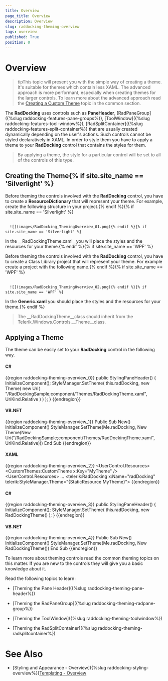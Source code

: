 ```yaml
---
title: Overview
page_title: Overview
description: Overview
slug: raddocking-theming-overview
tags: overview
published: True
position: 0
---
```


# Overview



>tipThis topic will present you with the simple way of creating a theme. It's suitable for themes which contain less XAML. The advanced approach is more performant, especially when creating themes for the larger controls. To learn more about the advanced approach read the [Creating a Custom Theme](http://www.telerik.com/help/silverlight/common-styling-and-appearance-creating-custom-theme.html) topic in the common section.

The __RadDocking__ uses controls such as __PaneHeader__, [RadPaneGroup]({%slug raddocking-features-pane-groups%}), [ToolWindow]({%slug raddocking-features-tool-window%}), [RadSplitContainer]({%slug raddocking-features-split-container%}) that are usually created dynamically depending on the user's actions. Such controls cannot be styled declaratively in XAML. In order to style them you have to apply a theme to your __RadDocking__ control that contains the styles for them. 

>By applying a theme, the style for a particular control will be set to all of the controls of this type.

## Creating the Theme{% if site.site_name == 'Silverlight' %}

Before theming the controls involved with the __RadDocking__ control, you have to create a __ResourceDictionary__ that will represent your theme. For example, create the following structure in your project.{% endif %}{% if site.site_name == 'Silverlight' %}




         
      ![](images/RadDocking_ThemingOverview_01.png){% endif %}{% if site.site_name == 'Silverlight' %}

In the __RadDockingTheme.xaml__you will place the styles and the resources for your theme.{% endif %}{% if site.site_name == 'WPF' %}

Before theming the controls involved with the __RadDocking__ control, you have to create a Class Library project that will represent your theme. For example create a project with the following name.{% endif %}{% if site.site_name == 'WPF' %}




         
      ![](images/RadDocking_ThemingOverview_02.png){% endif %}{% if site.site_name == 'WPF' %}

In the __Generic.xaml__ you should place the styles and the resources for your theme.{% endif %}

>The __RadDockingTheme__class should inherit from the Telerik.Windows.Controls.__Theme__class.

## Applying a Theme

The theme can be easily set to your __RadDocking__ control in the following way.

#### __C#__

{{region raddocking-theming-overview_0}}
	public StylingPaneHeader()
	{
	    InitializeComponent();
	    StyleManager.SetTheme( this.radDocking, new Theme( new Uri( "/RadDockingSample;component/Themes/RadDockingTheme.xaml", UriKind.Relative ) ) );
	}
	{{endregion}}



#### __VB.NET__

{{region raddocking-theming-overview_1}}
	Public Sub New()
	    InitializeComponent()
	    StyleManager.SetTheme(Me.radDocking, New Theme(New Uri("/RadDockingSample;component/Themes/RadDockingTheme.xaml", UriKind.Relative)))
	End Sub
	{{endregion}}



#### __XAML__

{{region raddocking-theming-overview_2}}
	<UserControl.Resources>
	    <CustomThemes:CustomTheme x:Key="MyTheme" />
	<UserControl.Resources>
	    ...
	<telerik:RadDocking x:Name="radDocking"
	                        telerik:StyleManager.Theme="{StaticResource MyTheme}">
	{{endregion}}



#### __C#__

{{region raddocking-theming-overview_3}}
	public StylingPaneHeader()
	{
	    InitializeComponent();
	    StyleManager.SetTheme( this.radDocking, new RadDockingTheme() );
	}
	{{endregion}}



#### __VB.NET__

{{region raddocking-theming-overview_4}}
	Public Sub New()
	    InitializeComponent()
	    StyleManager.SetTheme(Me.radDocking, New RadDockingTheme())
	End Sub
	{{endregion}}



To learn more about theming controls read the common theming topics on this matter. If you are new to the controls they will give you a basic knowledge about it.

Read the following topics to learn:

* [Theming the Pane Header]({%slug raddocking-theming-pane-header%})

* [Theming the RadPaneGroup]({%slug raddocking-theming-radpane-group%})

* [Theming the ToolWindow]({%slug raddocking-theming-toolwindow%})

* [Theming the RadSplitContainer]({%slug raddocking-theming-radsplitcontainer%})



# See Also

 * [Styling and Appearance - Overview]({%slug raddocking-styling-overview%})[Templating - Overview](0C09120C-CEAB-47B0-889F-D414965473E6)
